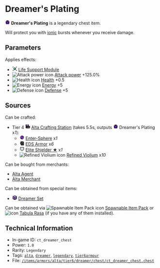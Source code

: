 # Dreamer's Plating

<img src="https://raw.githubusercontent.com/Ceterai/Enternia/main/items/armors/alta/tier6/dreamer/chest/icon.png" alt="Dreamer's Plating icon" loading="lazy" height="16px" width="auto" /> **Dreamer's Plating** is a legendary chest item.

Will protect you with [ionic](https://ceterai.github.io/MyEnternia/Wiki/Tags/Ionic) bursts whenever you receive damage.

## Parameters

Applies effects:

- <img src="https://raw.githubusercontent.com/Ceterai/Enternia/main/stats/effects/ct_heal/ct_life_support_module.png" alt="Life Support Module icon" loading="lazy" height="16px" width="auto" /> [Life Support Module](https://ceterai.github.io/MyEnternia/Wiki/LifeSupportModule)
- <img src="https://starbounder.org/mediawiki/images/d/d0/Power_Icon.png" alt="Attack power icon" loading="lazy" height="15px" width="15px" /> [Attack power](https://starbounder.org/Attack_power) +125.0%
- <img src="https://starbounder.org/mediawiki/images/4/44/Health_Icon.png" alt="Health icon" loading="lazy" height="15px" width="15px" /> [Health](https://starbounder.org/Health) +0.5
- <img src="https://starbounder.org/mediawiki/images/a/a3/Energy_Icon.png" alt="Energy icon" loading="lazy" height="15px" width="15px" /> [Energy](https://starbounder.org/Energy) +5
- <img src="https://starbounder.org/mediawiki/images/c/c8/Armor_Icon.png" alt="Defense icon" loading="lazy" height="15px" width="15px" /> [Defense](https://starbounder.org/Defense) +5

## Sources

Can be crafted:

- Tier 4 ![ ](https://raw.githubusercontent.com/Ceterai/Enternia/main/objects/alta/crafting/crafting_station/icon4.png) [Alta Crafting Station](https://ceterai.github.io/MyEnternia/Wiki/AltaCraftingStation) (takes 5.5s, outputs <img src="https://raw.githubusercontent.com/Ceterai/Enternia/main/items/armors/alta/tier6/dreamer/chest/icon.png" alt="Dreamer's Plating icon" loading="lazy" height="16px" width="auto" /> Dreamer's Plating x*1*):
  - <img src="https://raw.githubusercontent.com/Ceterai/Enternia/main/items/generic/crafting/alta/entersphere.png" alt="Enter-Sphere icon" loading="lazy" height="16px" width="auto" /> [Enter-Sphere](https://ceterai.github.io/MyEnternia/Wiki/Enter-Sphere) x*1*
  - <img src="https://raw.githubusercontent.com/Ceterai/Enternia/main/items/generic/crafting/alta/eds.png" alt="EDS Armor icon" loading="lazy" height="16px" width="auto" /> [EDS Armor](https://ceterai.github.io/MyEnternia/Wiki/EDSArmor) x*6*
  - <img src="https://raw.githubusercontent.com/Ceterai/Enternia/main/items/generic/other/ct_elite_shielder.png" alt="Elite Shielder ★ icon" loading="lazy" height="16px" width="auto" /> [Elite Shielder ★](https://ceterai.github.io/MyEnternia/Wiki/EliteShielder) x*1*
  - <img src="https://starbounder.org/mediawiki/images/7/7d/Refined_Violium.png" alt="Refined Violium icon" loading="lazy" height="11px" width="11px" /> [Refined Violium](https://starbounder.org/Refined_Violium) x*10*

Can be bought from merchants:

- [Alta Agent](https://ceterai.github.io/MyEnternia/Wiki/AltaAgent)
- [Alta Merchant](https://ceterai.github.io/MyEnternia/Wiki/AltaMerchant)

Can be obtained from special items:

- <img src="https://raw.githubusercontent.com/Ceterai/Enternia/main/items/active/alta/sets/dreamer.png" alt="Dreamer Set icon" loading="lazy" height="16px" width="auto" /> [Dreamer Set](https://ceterai.github.io/MyEnternia/Wiki/DreamerSet)

Can be obtained via <img src="https://raw.githubusercontent.com/Silverfeelin/Starbound-SpawnableItemPack/master/interface/sip/iconSmall.png" alt="Spawnable Item Pack icon" width="18" height="14"/> [Spawnable Item Pack](https://steamcommunity.com/sharedfiles/filedetails/?id=733665104) or <img src="https://steamuserimages-a.akamaihd.net/ugc/263843960696222713/3EC9A7C005541F7D577EBCB8C5736B4EFC9973D6/" alt="icon" width="8" height="12"/> [Tabula Rasa](https://community.playstarbound.com/resources/the-tabula-rasa.3222/) (if you have any of them installed).

## Technical Information

- In-game ID: `ct_dreamer_chest`
- Power: `1.0`
- Rarity: `Legendary`
- Tags: [`alta`](https://ceterai.github.io/MyEnternia/Wiki/Tags/Alta), [`dreamer`](https://ceterai.github.io/MyEnternia/Wiki/Tags/Dreamer), [`legendary`](https://ceterai.github.io/MyEnternia/Wiki/Tags/Legendary), [`tier6armour`](https://ceterai.github.io/MyEnternia/Wiki/Tags/Tier6Armour)
- File: [`/items/armors/alta/tier6/dreamer/chest/ct_dreamer_chest.chest`](https://github.com/Ceterai/Enternia/blob/main/items/armors/alta/tier6/dreamer/chest/ct_dreamer_chest.chest)
